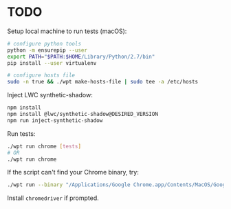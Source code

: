 # TODO

Setup local machine to run tests (macOS):

```bash
# configure python tools
python -m ensurepip --user
export PATH="$PATH:$HOME/Library/Python/2.7/bin"
pip install --user virtualenv

# configure hosts file
sudo -n true && ./wpt make-hosts-file | sudo tee -a /etc/hosts
```

Inject LWC synthetic-shadow:

```bash
npm install
npm install @lwc/synthetic-shadow@DESIRED_VERSION
npm run inject-synthetic-shadow
```

Run tests:

```bash
./wpt run chrome [tests]
# OR
./wpt run chrome
```

If the script can't find your Chrome binary, try:

```bash
./wpt run --binary "/Applications/Google Chrome.app/Contents/MacOS/Google Chrome" --install-webdriver --test-types testharness --skip-timeout chrome --log-html ./report.html | tee /dev/tty > ./stdout.txt
```

Install `chromedriver` if prompted.
